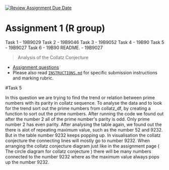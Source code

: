 [![Review Assignment Due Date](https://classroom.github.com/assets/deadline-readme-button-24ddc0f5d75046c5622901739e7c5dd533143b0c8e959d652212380cedb1ea36.svg)](https://classroom.github.com/a/HUOoSZXh)
# Assignment 1 (R group)

Task 1 - 19B9029
Task 2 - 19B9046
Task 3 - 19B9052
Task 4 - 19B90
Task 5 - 19B9027
Task 6 - 19B90
README. - 19B9027 

> Analysis of the Collatz Conjecture

- [Assignment questions](ASSIGNMENT.md) 
- Please also read [`INSTRUCTIONS.md`](INSTRUCTIONS.md) for specific
submission instructions and marking rubric.

#Task 5 

In this question we are trying to find the trend or relation between prime numbers with its parity in collatz sequence. To analyse the data and to look for the trend sort out the prime numbers from collatz_df, by creating a function to sort out the prime numbers. After running the code we found out after the number 2 all of the prime number's parity is odd. Only prime number 2 has even parity. After analysing the table again, we found out the there is alot of repeating maximum value, such as the number 52 and 9232. But in the table number 9232 keeps popping up. In visualisation the collatz conjecture the connecting lines will mostly go to number 9232. When arranging the collatz conjecture diagram just like in the assignment page ( The circle diagram for collatz conjecture ) there will be many numbers connected to the number 9232 where as the maximum value always pops up the number 9232.


